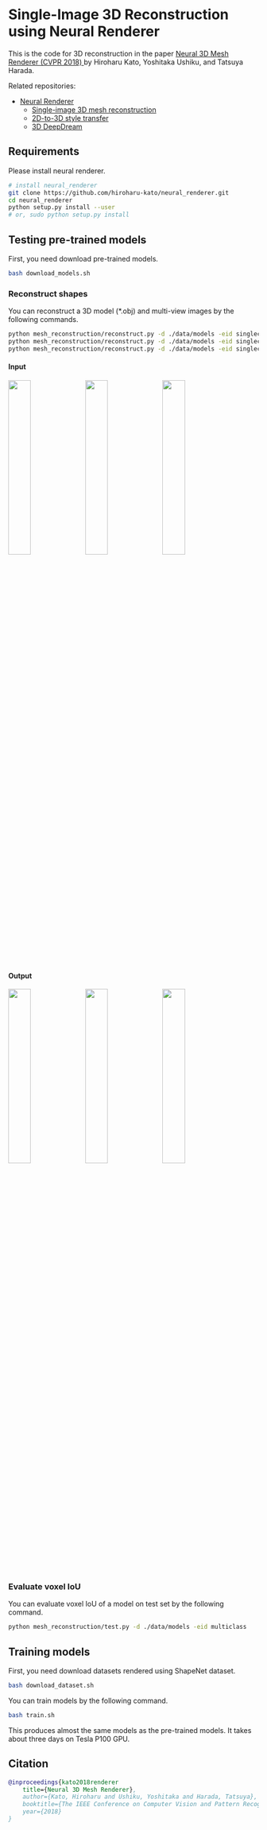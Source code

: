 # Single-Image 3D Reconstruction using Neural Renderer

This is the code for 3D reconstruction in the paper [Neural 3D Mesh Renderer (CVPR 2018) ](http://hiroharu-kato.com/projects_en/neural_renderer.html) by Hiroharu Kato, Yoshitaka Ushiku, and Tatsuya Harada.

Related repositories:
* [Neural Renderer](https://github.com/hiroharu-kato/neural_renderer)
    * [Single-image 3D mesh reconstruction](https://github.com/hiroharu-kato/mesh_reconstruction)
    * [2D-to-3D style transfer](https://github.com/hiroharu-kato/style_transfer_3d)
    * [3D DeepDream](https://github.com/hiroharu-kato/deep_dream_3d)


## Requirements
Please install neural renderer.
```bash
# install neural_renderer
git clone https://github.com/hiroharu-kato/neural_renderer.git
cd neural_renderer
python setup.py install --user
# or, sudo python setup.py install
```

## Testing pre-trained models
First, you need download pre-trained models.
```bash
bash download_models.sh
```

### Reconstruct shapes
You can reconstruct a 3D model (*.obj) and multi-view images by the following commands.
```bash
python mesh_reconstruction/reconstruct.py -d ./data/models -eid singleclass_02691156 -i ./data/examples/airplane_in.png -oi ./data/examples/airplane_out.png
python mesh_reconstruction/reconstruct.py -d ./data/models -eid singleclass_02958343 -i ./data/examples/car_in.png -oi ./data/examples/car_out.png
python mesh_reconstruction/reconstruct.py -d ./data/models -eid singleclass_03001627 -i ./data/examples/chair_in.png -oi ./data/examples/chair_out.png
```

#### Input
<div>
   <img src=https://raw.githubusercontent.com/hiroharu-kato/mesh_reconstruction/master/data/examples/airplane_in.png width="30%" height="30%">
   <img src=https://raw.githubusercontent.com/hiroharu-kato/mesh_reconstruction/master/data/examples/car_in.png width="30%" height="30%">
   <img src=https://raw.githubusercontent.com/hiroharu-kato/mesh_reconstruction/master/data/examples/chair_in.png width="30%" height="30%">
</div>


#### Output
<div>
    <img src="https://raw.githubusercontent.com/hiroharu-kato/mesh_reconstruction/master/data/examples/airplane_out.png" width="30%" height="30%">
    <img src="https://raw.githubusercontent.com/hiroharu-kato/mesh_reconstruction/master/data/examples/car_out.png" width="30%" height="30%">
    <img src="https://raw.githubusercontent.com/hiroharu-kato/mesh_reconstruction/master/data/examples/chair_out.png" width="30%" height="30%">
</div>


### Evaluate voxel IoU
You can evaluate voxel IoU of a model on test set by the following command.
```bash
python mesh_reconstruction/test.py -d ./data/models -eid multiclass
```

## Training models
First, you need download datasets rendered using ShapeNet dataset.
```bash
bash download_dataset.sh
```

You can train models by the following command. 
```bash
bash train.sh
```
This produces almost the same models as the pre-trained models. It takes about three days on Tesla P100 GPU.


## Citation
```bibtex
@inproceedings{kato2018renderer
    title={Neural 3D Mesh Renderer},
    author={Kato, Hiroharu and Ushiku, Yoshitaka and Harada, Tatsuya},
    booktitle={The IEEE Conference on Computer Vision and Pattern Recognition (CVPR)},
    year={2018}
}
```